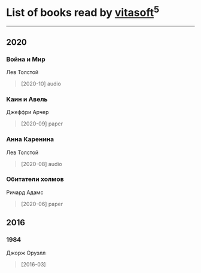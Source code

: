 # List of books read by [vitasoft](http://vk.com/id47446642)<sup>5</sup>
---

## 2020

### Война и Мир
Лев Толстой
> [2020-10] audio


### Каин и Авель
Джеффри Арчер
> [2020-09] paper


### Анна Каренина
Лев Толстой
> [2020-08] audio


### Обитатели холмов
Ричард Адамс
> [2020-06] paper



## 2016

### 1984
Джорж Оруэлл
> [2016-03] 



